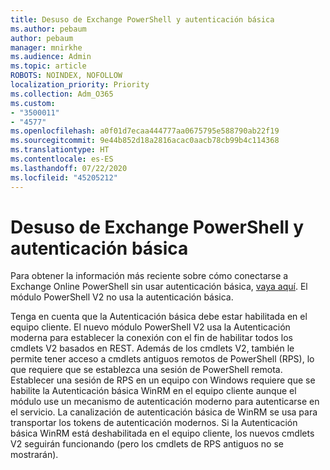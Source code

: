 ```yaml
---
title: Desuso de Exchange PowerShell y autenticación básica
ms.author: pebaum
author: pebaum
manager: mnirkhe
ms.audience: Admin
ms.topic: article
ROBOTS: NOINDEX, NOFOLLOW
localization_priority: Priority
ms.collection: Adm_O365
ms.custom:
- "3500011"
- "4577"
ms.openlocfilehash: a0f01d7ecaa444777aa0675795e588790ab22f19
ms.sourcegitcommit: 9e44b852d18a2816acac0aacb78cb99b4c114368
ms.translationtype: HT
ms.contentlocale: es-ES
ms.lasthandoff: 07/22/2020
ms.locfileid: "45205212"
---
```

# <a name="exchange-powershell-and-basic-authentication-deprecation"></a>Desuso de Exchange PowerShell y autenticación básica

Para obtener la información más reciente sobre cómo conectarse a Exchange Online PowerShell sin usar autenticación básica, [vaya aquí](https://aka.ms/exops-docs). El módulo PowerShell V2 no usa la autenticación básica.

Tenga en cuenta que la Autenticación básica debe estar habilitada en el equipo cliente.
El nuevo módulo PowerShell V2 usa la Autenticación moderna para establecer la conexión con el fin de habilitar todos los cmdlets V2 basados en REST. Además de los cmdlets V2, también le permite tener acceso a cmdlets antiguos remotos de PowerShell (RPS), lo que requiere que se establezca una sesión de PowerShell remota. Establecer una sesión de RPS en un equipo con Windows requiere que se habilite la Autenticación básica WinRM en el equipo cliente aunque el módulo use un mecanismo de autenticación moderno para autenticarse en el servicio. La canalización de autenticación básica de WinRM se usa para transportar los tokens de autenticación modernos. Si la Autenticación básica WinRM está deshabilitada en el equipo cliente, los nuevos cmdlets V2 seguirán funcionando (pero los cmdlets de RPS antiguos no se mostrarán).
